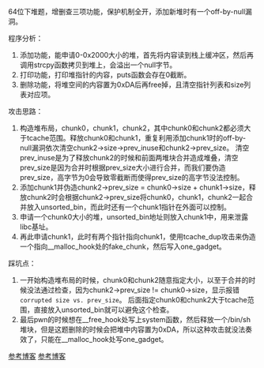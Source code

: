 64位下堆题，增删查三项功能，保护机制全开，添加新堆时有一个off-by-null漏洞。

程序分析：
1. 添加功能，能申请0-0x2000大小的堆，首先将内容读到栈上缓冲区，然后再调用strcpy函数拷贝到堆上，会溢出一个null字节。
2. 打印功能，打印堆指针的内容，puts函数会存在0截断。
3. 删除功能，将堆空间的内容置为0xDA后再free掉，且清空指针列表和size列表对应项。

攻击思路：
1. 构造堆布局，chunk0，chunk1，chunk2，其中chunk0和chunk2都必须大于tcache范围。释放chunk0和chunk1，重复利用添加chunk1时的off-by-null漏洞依次清空chunk2->size->prev_inuse和chunk2->prev_size。
清空prev_inuse是为了释放chunk2的时候和前面两堆块合并造成堆叠，清空prev_size是因为合并时根据prev_size大小进行合并，而我们要伪造prev_size，高字节为0会导致零截断而使得prev_size的高字节没法控制。 
2. 添加chunk1并伪造chunk2->prev_size = chunk0->size + chunk1->size，释放chunk2时会根据chunk2->prev_size将chunk0，chunk1，chunk2一起合并放入unsorted_bin，而此时还有一个chunk1指针在外面可以控制。
3. 申请一个chunk0大小的堆，unsorted_bin地址则放入chunk1中，用来泄露libc基址。
4. 再此申请chunk1，此时有两个指针指向chunk1，使用tcache_dup攻击来伪造一个指向__malloc_hook处的fake_chunk，然后写入one_gadget。

踩坑点：
1. 一开始构造堆布局的时候，chunk0和chunk2随意指定大小，以至于合并的时候没法通过检查，因为chunk2->prev_size != chunk0->size，显示报错```corrupted size vs. prev_size```。
后面指定chunk0和chunk2大于tcache范围，直接放入unsorted_bin就可以避免这个检查。
2. 最后pwn的时候想在__free_hook处写上system函数，然后释放一个/bin/sh堆块，但是这题删除的时候会把堆中内容置为0xDA，所以这种攻击就没法奏效了，只能在__malloc_hook处写one_gadget。

[参考博客](https://blog.csdn.net/weixin_44145820/article/details/105433911) [参考博客](https://www.cnblogs.com/luoleqi/p/13514092.html)
